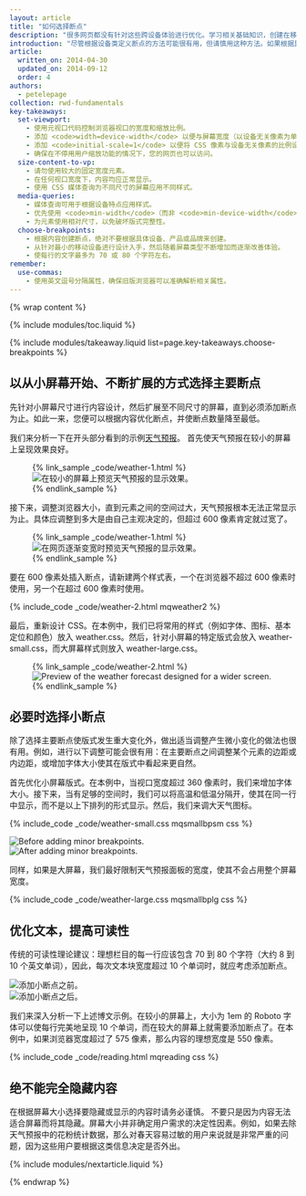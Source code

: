 ```yaml
---
layout: article
title: "如何选择断点"
description: "很多网页都没有针对这些跨设备体验进行优化。学习相关基础知识，创建在移动设备、桌面设备或带有屏幕的任意设备上均可运行的网站。"
introduction: "尽管根据设备类定义断点的方法可能很有用，但请慎用这种方法。如果根据具体设备、产品、品牌名称或现今正在使用的操作系统定义断点，后期维护起来可能会困难重重。相反，内容本身应该确定版式调整方式，使其适合自己的容器。"
article:
  written_on: 2014-04-30
  updated_on: 2014-09-12
  order: 4
authors:
  - petelepage
collection: rwd-fundamentals
key-takeaways:
  set-viewport:
    - 使用元视口代码控制浏览器视口的宽度和缩放比例。
    - 添加 <code>width=device-width</code> 以便与屏幕宽度（以设备无关像素为单位）进行匹配。
    - 添加 <code>initial-scale=1</code> 以便将 CSS 像素与设备无关像素的比例设为 1:1。
    - 确保在不停用用户缩放功能的情况下，您的网页也可以访问。
  size-content-to-vp:
    - 请勿使用较大的固定宽度元素。
    - 在任何视口宽度下，内容均应正常显示。
    - 使用 CSS 媒体查询为不同尺寸的屏幕应用不同样式。
  media-queries:
    - 媒体查询可用于根据设备特点应用样式。
    - 优先使用 <code>min-width</code>（而非 <code>min-device-width</code>），以确保实现最宽阔的视觉体验。
    - 为元素使用相对尺寸，以免破坏版式完整性。
  choose-breakpoints:
    - 根据内容创建断点，绝对不要根据具体设备、产品或品牌来创建。
    - 从针对最小的移动设备进行设计入手，然后随着屏幕类型不断增加而逐渐改善体验。
    - 使每行的文字最多为 70 或 80 个字符左右。
remember:
  use-commas:
    - 使用英文逗号分隔属性，确保旧版浏览器可以准确解析相关属性。
---
```

{% wrap content %}

<style>
  .smaller-img {
    width: 60%;
    display: block;
    margin-left: auto;
    margin-right: auto;
  }

  img.center {
    display: block;
    margin-left: auto;
    margin-right: auto;
  }

  video.responsiveVideo {
    width: 100%;
  }
</style>

{% include modules/toc.liquid %}

{% include modules/takeaway.liquid list=page.key-takeaways.choose-breakpoints %}

## 以从小屏幕开始、不断扩展的方式选择主要断点

先针对小屏幕尺寸进行内容设计，然后扩展至不同尺寸的屏幕，直到必须添加断点为止。如此一来，您便可以根据内容优化断点，并使断点数量降至最低。

我们来分析一下在开头部分看到的示例[天气预报]({{site.fundamentals}}/layouts/rwd-fundamentals/index.html)。
首先使天气预报在较小的屏幕上呈现效果良好。

<figure>
  {% link_sample _code/weather-1.html %}
    <img src="imgs/weather-1.png" class="center" srcset="imgs/weather-1.png 1x, imgs/weather-1-2x.png 2x" alt="在较小的屏幕上预览天气预报的显示效果。">
  {% endlink_sample %}
</figure>

接下来，调整浏览器大小，直到元素之间的空间过大，天气预报根本无法正常显示为止。具体应调整到多大是由自己主观决定的，但超过 600 像素肯定就过宽了。

<figure>
  {% link_sample _code/weather-1.html %}
    <img src="imgs/weather-2.png" class="center" srcset="imgs/weather-2.png 1x, imgs/weather-2-2x.png 2x" alt="在网页逐渐变宽时预览天气预报的显示效果。">
  {% endlink_sample %}
</figure>

要在 600 像素处插入断点，请新建两个样式表，一个在浏览器不超过 600 像素时使用，另一个在超过 600 像素时使用。

{% include_code _code/weather-2.html mqweather2 %}

最后，重新设计 CSS。在本例中，我们已将常用的样式（例如字体、图标、基本定位和颜色）放入 weather.css。然后，针对小屏幕的特定版式会放入 weather-small.css，而大屏幕样式则放入 weather-large.css。

<figure>
  {% link_sample _code/weather-2.html %}
    <img src="imgs/weather-3.png" class="center" srcset="imgs/weather-3.png 1x, imgs/weather-3-2x.png 2x" alt="Preview of the weather forecast designed for a wider screen.">
  {% endlink_sample %}
</figure>

## 必要时选择小断点

除了选择主要断点使版式发生重大变化外，做出适当调整产生微小变化的做法也很有用。例如，进行以下调整可能会很有用：在主要断点之间调整某个元素的边距或内边距，或增加字体大小使其在版式中看起来更自然。

首先优化小屏幕版式。在本例中，当视口宽度超过 360 像素时，我们来增加字体大小。接下来，当有足够的空间时，我们可以将高温和低温分隔开，使其在同一行中显示，而不是以上下排列的形式显示。然后，我们来调大天气图标。

{% include_code _code/weather-small.css mqsmallbpsm css %}

<div class="clear">
  <div class="g--half">
    <img src="imgs/weather-4-l.png" srcset="imgs/weather-4-l.png 1x, imgs/weather-4-l-2x.png 2x" alt="Before adding minor breakpoints.">
  </div>

  <div class="g--half g--last">
    <img src="imgs/weather-4-r.png" srcset="imgs/weather-4-r.png 1x, imgs/weather-4-r-2x.png 2x" alt="After adding minor breakpoints.">
  </div>
</div>

同样，如果是大屏幕，我们最好限制天气预报面板的宽度，使其不会占用整个屏幕宽度。

{% include_code _code/weather-large.css mqsmallbplg css %}

## 优化文本，提高可读性

传统的可读性理论建议：理想栏目的每一行应该包含 70 到 80 个字符（大约 8 到 10 个英文单词），因此，每次文本块宽度超过 10 个单词时，就应考虑添加断点。

<div class="clear">
  <div class="g-wide--1 g-medium--half">
    <img src="imgs/reading-ph.png" srcset="imgs/reading-ph.png 1x, imgs/reading-ph-2x.png 2x" alt="添加小断点之前。">
  </div>

  <div class="g-wide--3 g-wide--last g-medium--half g--last">
    <img src="imgs/reading-de.png" srcset="imgs/reading-de.png 1x, imgs/reading-de-2x.png 2x" alt="添加小断点之后。">
  </div>
</div>

我们来深入分析一下上述博文示例。在较小的屏幕上，大小为 1em 的 Roboto 字体可以使每行完美地呈现 10 个单词，而在较大的屏幕上就需要添加断点了。在本例中，如果浏览器宽度超过了 575 像素，那么内容的理想宽度是 550 像素。

{% include_code _code/reading.html mqreading css %}

## 绝不能完全隐藏内容

在根据屏幕大小选择要隐藏或显示的内容时请务必谨慎。
不要只是因为内容无法适合屏幕而将其隐藏。屏幕大小并非确定用户需求的决定性因素。例如，如果去除天气预报中的花粉统计数据，那么对春天容易过敏的用户来说就是非常严重的问题，因为这些用户要根据这类信息决定是否外出。


{% include modules/nextarticle.liquid %}

{% endwrap %}

